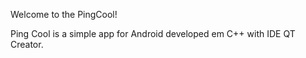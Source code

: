 Welcome to the PingCool!

Ping Cool is a simple app for Android developed em C++ with IDE QT Creator.
